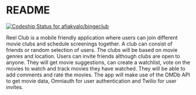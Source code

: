 # README
[![Codeship Status for afiakyalo/bingeclub](https://app.codeship.com/projects/439b39f0-2f0c-0138-ac38-3efebd8540f1/status?branch=master)](https://app.codeship.com/projects/385009)

Reel Club is a mobile friendly application where users can join different movie clubs and schedule screenings together. A club can consist of friends or random selection of users.
The clubs will be based on movie genres and location. Users can invite friends although clubs are open to anyone. They will get movie suggestions, can create a watchlist, vote on the movies to watch and track movies they have watched.
They will be able to add comments and rate the movies.
The app will make use of the OMDb API to get movie data, Omniauth for user authentication and Twilio for user invites.
